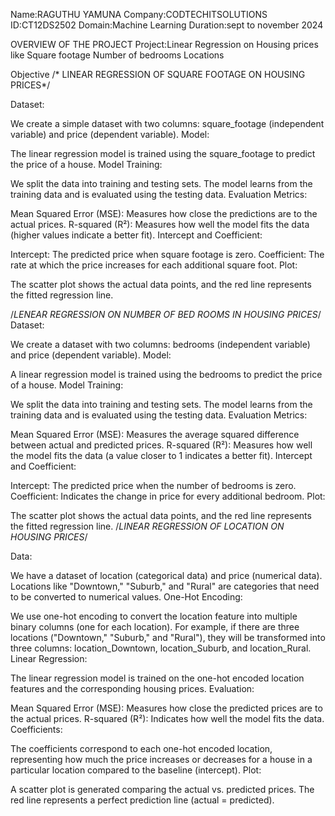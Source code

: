 Name:RAGUTHU YAMUNA
Company:CODTECHITSOLUTIONS
ID:CT12DS2502
Domain:Machine Learning
Duration:sept to november 2024

OVERVIEW OF THE PROJECT
Project:Linear Regression on Housing prices like
Square footage
Number of bedrooms
Locations








Objective
/* LINEAR REGRESSION OF SQUARE FOOTAGE ON HOUSING PRICES*/

Dataset:

We create a simple dataset with two columns: square_footage (independent variable) and price (dependent variable).
Model:

The linear regression model is trained using the square_footage to predict the price of a house.
Model Training:

We split the data into training and testing sets. The model learns from the training data and is evaluated using the testing data.
Evaluation Metrics:

Mean Squared Error (MSE): Measures how close the predictions are to the actual prices.
R-squared (R²): Measures how well the model fits the data (higher values indicate a better fit).
Intercept and Coefficient:

Intercept: The predicted price when square footage is zero.
Coefficient: The rate at which the price increases for each additional square foot.
Plot:

The scatter plot shows the actual data points, and the red line represents the fitted regression line.

/*LENEAR REGRESSION ON NUMBER OF BED ROOMS IN HOUSING PRICES*/
Dataset:

We create a dataset with two columns: bedrooms (independent variable) and price (dependent variable).
Model:

A linear regression model is trained using the bedrooms to predict the price of a house.
Model Training:

We split the data into training and testing sets. The model learns from the training data and is evaluated using the testing data.
Evaluation Metrics:

Mean Squared Error (MSE): Measures the average squared difference between actual and predicted prices.
R-squared (R²): Measures how well the model fits the data (a value closer to 1 indicates a better fit).
Intercept and Coefficient:

Intercept: The predicted price when the number of bedrooms is zero.
Coefficient: Indicates the change in price for every additional bedroom.
Plot:

The scatter plot shows the actual data points, and the red line represents the fitted regression line.
/*LINEAR REGRESSION OF LOCATION ON HOUSING PRICES*/

Data:

We have a dataset of location (categorical data) and price (numerical data). Locations like "Downtown," "Suburb," and "Rural" are categories that need to be converted to numerical values.
One-Hot Encoding:

We use one-hot encoding to convert the location feature into multiple binary columns (one for each location). For example, if there are three locations ("Downtown," "Suburb," and "Rural"), they will be transformed into three columns: location_Downtown, location_Suburb, and location_Rural.
Linear Regression:

The linear regression model is trained on the one-hot encoded location features and the corresponding housing prices.
Evaluation:

Mean Squared Error (MSE): Measures how close the predicted prices are to the actual prices.
R-squared (R²): Indicates how well the model fits the data.
Coefficients:

The coefficients correspond to each one-hot encoded location, representing how much the price increases or decreases for a house in a particular location compared to the baseline (intercept).
Plot:

A scatter plot is generated comparing the actual vs. predicted prices. The red line represents a perfect prediction line (actual = predicted).
